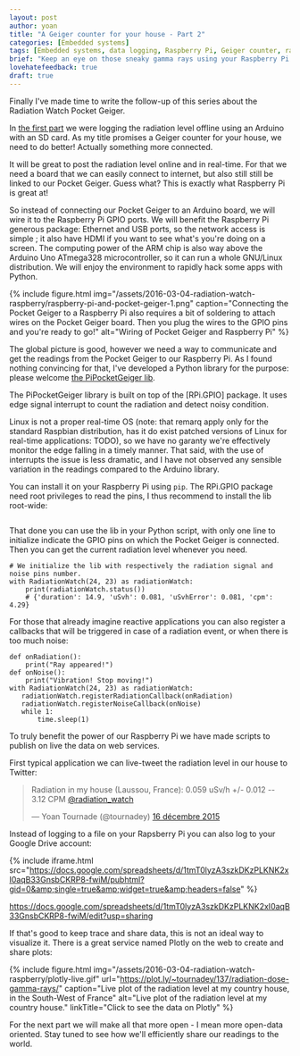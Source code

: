 ```yaml
---
layout: post
author: yoan
title: "A Geiger counter for your house - Part 2"
categories: [Embedded systems]
tags: [Embedded systems, data logging, Raspberry Pi, Geiger counter, radiation]
brief: "Keep an eye on those sneaky gamma rays using your Raspberry Pi."
lovehatefeedback: true
draft: true
---
```


Finally I've made time to write the follow-up of this series about the Radiation Watch Pocket Geiger.

In [the first part][part_one] we were logging the radiation level offline using an Arduino with an SD card. As my title promises a Geiger counter for your house, we need to do better! Actually something more connected.

It will be great to post the radiation level online and in real-time. For that we need a board that we can easily connect to internet, but also still still be linked to our Pocket Geiger. Guess what? This is exactly what Raspberry Pi is great at!

So instead of connecting our Pocket Geiger to an Arduino board, we will wire it to the Raspberry Pi GPIO ports. We will benefit the Raspberry Pi generous package: Ethernet and USB ports, so the network access is simple ; it also have HDMI if you want to see what's you're doing on a screen. The computing power of the ARM chip is also way above the Arduino Uno ATmega328 microcontroller, so it can run a whole GNU/Linux distribution. We will enjoy the environment to rapidly hack some apps with Python.

{% include figure.html img="/assets/2016-03-04-radiation-watch-raspberry/raspberry-pi-and-pocket-geiger-1.png" caption="Connecting the Pocket Geiger to a Raspberry Pi also requires a bit of soldering to attach wires on the Pocket Geiger board. Then you plug the wires to the GPIO pins and you're ready to go!" alt="Wiring of Pocket Geiger and Raspberry Pi" %}

The global picture is good, however we need a way to communicate and get the readings from the Pocket Geiger to our Raspberry Pi. As I found nothing convincing for that, I've developed a Python library for the purpose: please welcome [the PiPocketGeiger lib][PiPocketGeiger_lib].

The PiPocketGeiger library is built on top of the [RPi.GPIO] package. It uses edge signal interrupt to count the radiation and detect noisy condition.

Linux is not a proper real-time OS (note: that remarq apply only for the standard Raspbian distribution, has it do exist patched versions of Linux for real-time applications: TODO), so we have no garanty we're effectively monitor the edge falling in a timely manner. That said, with the use of interrupts the issue is less dramatic, and I have not observed any sensible variation in the readings compared to the Arduino library.

You can install it on your Raspberry Pi using `pip`. The RPi.GPIO package need root privileges to read the pins, I thus recommend to install the lib root-wide:

```sudo install pip PiPocketGeiger
```

That done you can use the lib in your Python script, with only one line to initialize indicate the GPIO pins on which the Pocket Geiger is connected. Then you can get the current radiation level whenever you need.

```
# We initialize the lib with respectively the radiation signal and noise pins number.
with RadiationWatch(24, 23) as radiationWatch:
    print(radiationWatch.status())
    # {'duration': 14.9, 'uSvh': 0.081, 'uSvhError': 0.081, 'cpm': 4.29}
```

For those that already imagine reactive applications you can also register a callbacks that will be triggered in case of a radiation event, or when there is too much noise:

```
def onRadiation():
    print("Ray appeared!")
def onNoise():
    print("Vibration! Stop moving!")
with RadiationWatch(24, 23) as radiationWatch:
   radiationWatch.registerRadiationCallback(onRadiation)
   radiationWatch.registerNoiseCallback(onNoise)
   while 1:
       time.sleep(1)
```

To truly benefit the power of our Raspberry Pi we have made scripts to publish on live the data on web services.

First typical application we can live-tweet the radiation level in our house to Twitter:

<blockquote class="twitter-tweet" data-lang="fr"><p lang="en" dir="ltr">Radiation in my house (Laussou, France): 0.059 uSv/h +/- 0.012 -- 3.12 CPM <a href="https://twitter.com/radiation_watch">@radiation_watch</a></p>&mdash; Yoan Tournade (@tournadey) <a href="https://twitter.com/tournadey/status/676932050562232320">16 décembre 2015</a></blockquote>
<script async src="//platform.twitter.com/widgets.js" charset="utf-8"></script>

Instead of logging to a file on your Rapsberry Pi you can also log to your Google Drive account:

{% include iframe.html src="https://docs.google.com/spreadsheets/d/1tmT0lyzA3szkDKzPLKNK2xI0aqB33GnsbCKRP8-fwiM/pubhtml?gid=0&amp;single=true&amp;widget=true&amp;headers=false" %}

https://docs.google.com/spreadsheets/d/1tmT0lyzA3szkDKzPLKNK2xI0aqB33GnsbCKRP8-fwiM/edit?usp=sharing

If that's good to keep trace and share data, this is not an ideal way to visualize it. There is a great service named Plotly on the web to create and share plots:

{% include figure.html img="/assets/2016-03-04-radiation-watch-raspberry/plotly-live.gif" url="https://plot.ly/~tournadey/137/radiation-dose-gamma-rays/" caption="Live plot of the radiation level at my country house, in the South-West of France" alt="Live plot of the radiation level at my country house." linkTitle="Click to see the data on Plotly" %}

For the next part we will make all that more open - I mean more open-data oriented. Stay tuned to see how we'll efficiently share our readings to the world.

[part_one]: /2015/12/06/radiation-watch-arduino/
[PiPocketGeiger_lib]: https://github.com/MonsieurV/PiPocketGeiger
